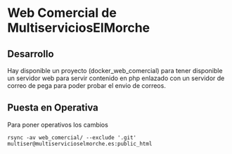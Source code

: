 # Web Comercial de MultiserviciosElMorche

## Desarrollo
Hay disponible un proyecto (docker_web_comercial) para tener disponible un servidor web para servir contenido en php enlazado con un servidor de correo de pega para poder probar el envio de correos.

## Puesta en Operativa
Para poner operativos los cambios

```shell
rsync -av web_comercial/ --exclude '.git' multiser@multiservicioselmorche.es:public_html
```
